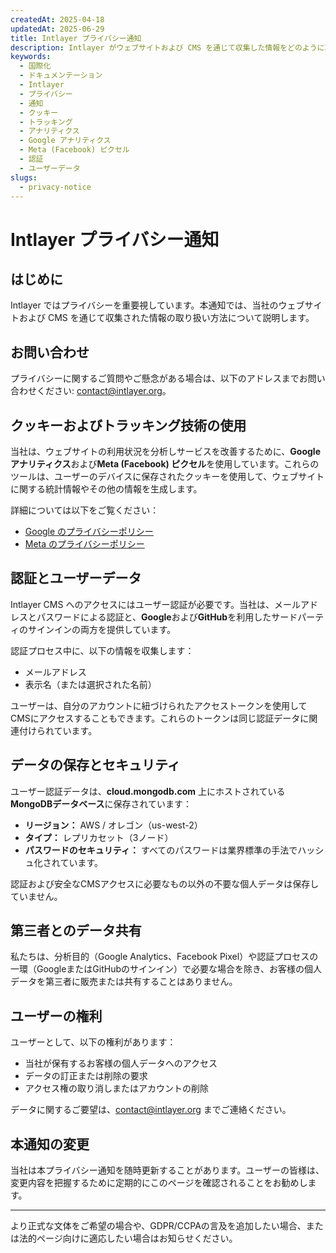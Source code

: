```yaml
---
createdAt: 2025-04-18
updatedAt: 2025-06-29
title: Intlayer プライバシー通知
description: Intlayer がウェブサイトおよび CMS を通じて収集した情報をどのように取り扱うかをご紹介します。さまざまな形式やユースケースを理解するためにドキュメントをご参照ください。
keywords:
  - 国際化
  - ドキュメンテーション
  - Intlayer
  - プライバシー
  - 通知
  - クッキー
  - トラッキング
  - アナリティクス
  - Google アナリティクス
  - Meta (Facebook) ピクセル
  - 認証
  - ユーザーデータ
slugs:
  - privacy-notice
---
```


# Intlayer プライバシー通知

## はじめに

Intlayer ではプライバシーを重要視しています。本通知では、当社のウェブサイトおよび CMS を通じて収集された情報の取り扱い方法について説明します。

## お問い合わせ

プライバシーに関するご質問やご懸念がある場合は、以下のアドレスまでお問い合わせください: [contact@intlayer.org](mailto:contact@intlayer.org)。

## クッキーおよびトラッキング技術の使用

当社は、ウェブサイトの利用状況を分析しサービスを改善するために、**Google アナリティクス**および**Meta (Facebook) ピクセル**を使用しています。これらのツールは、ユーザーのデバイスに保存されたクッキーを使用して、ウェブサイトに関する統計情報やその他の情報を生成します。

詳細については以下をご覧ください：

- [Google のプライバシーポリシー](https://policies.google.com/privacy)
- [Meta のプライバシーポリシー](https://www.facebook.com/privacy/policy)

## 認証とユーザーデータ

Intlayer CMS へのアクセスにはユーザー認証が必要です。当社は、メールアドレスとパスワードによる認証と、**Google**および**GitHub**を利用したサードパーティのサインインの両方を提供しています。

認証プロセス中に、以下の情報を収集します：

- メールアドレス
- 表示名（または選択された名前）

ユーザーは、自分のアカウントに紐づけられたアクセストークンを使用してCMSにアクセスすることもできます。これらのトークンは同じ認証データに関連付けられています。

## データの保存とセキュリティ

ユーザー認証データは、**cloud.mongodb.com** 上にホストされている**MongoDBデータベース**に保存されています：

- **リージョン：** AWS / オレゴン（us-west-2）
- **タイプ：** レプリカセット（3ノード）
- **パスワードのセキュリティ：** すべてのパスワードは業界標準の手法でハッシュ化されています。

認証および安全なCMSアクセスに必要なもの以外の不要な個人データは保存していません。

## 第三者とのデータ共有

私たちは、分析目的（Google Analytics、Facebook Pixel）や認証プロセスの一環（GoogleまたはGitHubのサインイン）で必要な場合を除き、お客様の個人データを第三者に販売または共有することはありません。

## ユーザーの権利

ユーザーとして、以下の権利があります：

- 当社が保有するお客様の個人データへのアクセス
- データの訂正または削除の要求
- アクセス権の取り消しまたはアカウントの削除

データに関するご要望は、[contact@intlayer.org](mailto:contact@intlayer.org) までご連絡ください。

## 本通知の変更

当社は本プライバシー通知を随時更新することがあります。ユーザーの皆様は、変更内容を把握するために定期的にこのページを確認されることをお勧めします。

---

より正式な文体をご希望の場合や、GDPR/CCPAの言及を追加したい場合、または法的ページ向けに適応したい場合はお知らせください。
